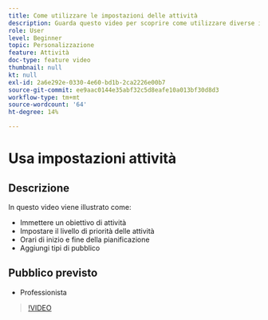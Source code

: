 ```yaml
---
title: Come utilizzare le impostazioni delle attività
description: Guarda questo video per scoprire come utilizzare diverse impostazioni di attività in Adobe Target, tra cui obiettivi, livelli di priorità, orari di inizio e fine e pubblico.
role: User
level: Beginner
topic: Personalizzazione
feature: Attività
doc-type: feature video
thumbnail: null
kt: null
exl-id: 2a6e292e-0330-4e60-bd1b-2ca2226e00b7
source-git-commit: ee9aac0144e35abf32c5d8eafe10a013bf30d8d3
workflow-type: tm+mt
source-wordcount: '64'
ht-degree: 14%

---
```


# Usa impostazioni attività

## Descrizione

In questo video viene illustrato come:

* Immettere un obiettivo di attività
* Impostare il livello di priorità delle attività
* Orari di inizio e fine della pianificazione
* Aggiungi tipi di pubblico

## Pubblico previsto

* Professionista

>[!VIDEO](https://video.tv.adobe.com/v/17381/?quality=12)
